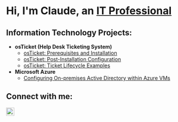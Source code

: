 <h1>Hi, I'm Claude, an <a href="https://linkedin.com/in/claudejohnson1">IT Professional</a>

<h2> Information Technology Projects:</h2>

- <b>osTicket (Help Desk Ticketing System)</b>
  - [osTicket: Prerequisites and Installation](https://github.com/ClaudeJohnson/osticket-prereqs)
  - [osTicket: Post-Installation Configuration](https://github.com/ClaudeJohnson/postinstallconfig)
  - [osTicket: Ticket Lifecycle Examples](https://github.com/ClaudeJohnson/ticket-lifecycle)
- <b>Microsoft Azure</b>
  - [Configuring On-premises Active Directory within Azure VMs](https://github.com/joshmadakorcc/configure-ad)
  

<h2>Connect with me:</h2>


[<img align="left" alt="Josh | LinkedIn" width="22px" src="https://cdn.jsdelivr.net/npm/simple-icons@v3/icons/linkedin.svg" />][linkedin]



[linkedin]: https://linkedin.com/in/claudejohnson1
